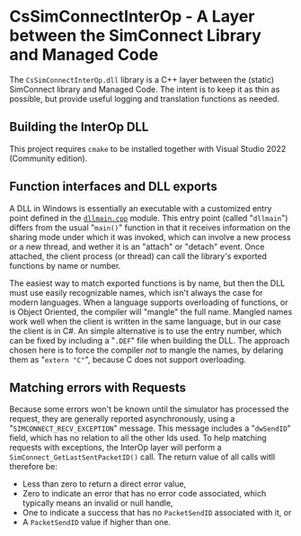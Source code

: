 # CsSimConnectInterOp - A Layer between the SimConnect Library and Managed Code

The `CsSimConnectInterOp.dll` library is a C++ layer between the (static) SimConnect library and Managed Code.
The intent is to keep it as thin as possible, but provide useful logging and translation functions as needed.

## Building the InterOp DLL

This project requires `cmake` to be installed together with Visual Studio 2022 (Community edition).

## Function interfaces and DLL exports

A DLL in Windows is essentially an executable with a customized entry point defined in the
[`dllmain.cpp`](./dllmain.cpp) module. This entry point (called "`dllmain`") differs from the usual "`main()`"
function in that it receives information on the sharing mode under which it was invoked, which can involve
a new process or a new thread, and wether it is an "attach" or "detach" event. Once attached, the client
process (or thread) can call the library's exported functions by name or number.

The easiest way to match exported functions is by name, but then the DLL must use easily recognizable names,
which isn't always the case for modern languages. When a language supports overloading of functions, or is
Object Oriented, the compiler will "mangle" the full name. Mangled names work well when the client is written
in the same language, but in our case the client is in C#. An simple alternative is to use the entry number, which
can be fixed by including a "`.DEF`" file when building the DLL. The approach chosen here is to force the compiler
_not_ to mangle the names, by delaring them as "`extern "C"`", because C does not support overloading.

## Matching errors with Requests

Because some errors won't be known until the simulator has processed the request, they are generally reported
asynchronously, using a "`SIMCONNECT_RECV_EXCEPTION`" message. This message includes a "`dwSendID`" field,
which has no relation to all the other Ids used. To help matching requests with exceptions, the InterOp layer
will perform a `SimConnect_GetLastSentPacketID()` call. The return value of all calls witll therefore be:

* Less than zero to return a direct error value,
* Zero to indicate an error that has no error code associated, which typically means an invalid or null handle,
* One to indicate a success that has no `PacketSendID` associated with it, or
* A `PacketSendID` value if higher than one.